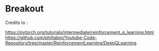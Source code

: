 # Breakout

Credits to :  

https://pytorch.org/tutorials/intermediate/reinforcement_q_learning.html
https://github.com/philtabor/Youtube-Code-Repository/tree/master/ReinforcementLearning/DeepQLearning.
